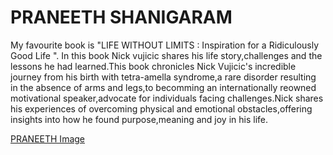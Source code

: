 # PRANEETH SHANIGARAM
My favourite book is "LIFE WITHOUT LIMITS : Inspiration for a Ridiculously Good Life ". In this book Nick vujicic shares his life story,challenges and the lessons he had learned.This book chronicles Nick Vujicic's incredible journey from his birth with tetra-amella syndrome,a rare disorder resulting in the absence of arms and legs,to becomming an internationally reowned motivational speaker,advocate for individuals facing challenges.Nick shares his experiences of overcoming physical and emotional obstacles,offering insights into how he found purpose,meaning and joy in his life.

[PRANEETH Image](./IMG_Praneeth_Shanigaram.jpg)